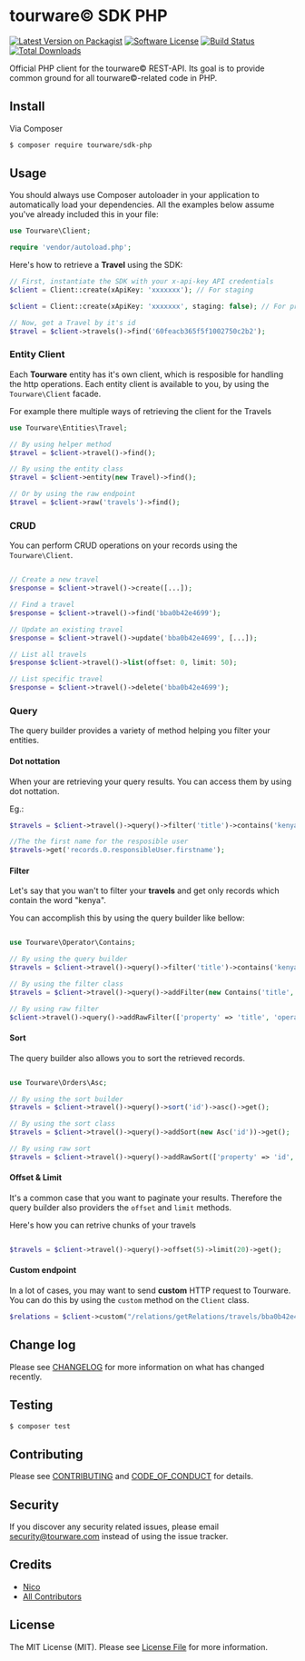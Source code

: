 # tourware© SDK PHP

[![Latest Version on Packagist][ico-version]][link-packagist]
[![Software License][ico-license]](LICENSE.md)
[![Build Status][ico-github]][link-github]
[![Total Downloads][ico-downloads]][link-downloads]

Official PHP client for the tourware© REST-API. Its goal is to provide common ground for all tourware©-related code in PHP.

## Install

Via Composer

``` bash
$ composer require tourware/sdk-php
```

## Usage

You should always use Composer autoloader in your application to automatically load your dependencies. All the examples below assume you've already included this in your file:

``` php
use Tourware\Client;

require 'vendor/autoload.php';
```

Here's how to retrieve a **Travel** using the SDK:

```php
// First, instantiate the SDK with your x-api-key API credentials
$client = Client::create(xApiKey: 'xxxxxxx'); // For staging

$client = Client::create(xApiKey: 'xxxxxxx', staging: false); // For production

// Now, get a Travel by it's id 
$travel = $client->travels()->find('60feacb365f5f1002750c2b2');
```

### Entity Client
Each **Tourware** entity has it's own client, which is resposible for handling the
http operations. Each entity client is available to you, by using the `Tourware\Client`
facade.

For example there multiple ways of retrieving the client for the Travels
```php
use Tourware\Entities\Travel;

// By using helper method
$travel = $client->travel()->find();

// By using the entity class
$travel = $client->entity(new Travel)->find();

// Or by using the raw endpoint 
$travel = $client->raw('travels')->find();
```


### CRUD
You can perform CRUD operations on your records using the `Tourware\Client`.

```php

// Create a new travel
$response = $client->travel()->create([...]);

// Find a travel
$response = $client->travel()->find('bba0b42e4699');

// Update an existing travel
$response = $client->travel()->update('bba0b42e4699', [...]);

// List all travels
$response $client->travel()->list(offset: 0, limit: 50);

// List specific travel
$response = $client->travel()->delete('bba0b42e4699');

```


### Query

The query builder provides a variety of method helping you filter your entities.

#### Dot nottation
When your are retrieving your query results. You can access them by using
dot nottation.

Eg.:
```php
$travels = $client->travel()->query()->filter('title')->contains('kenya')->get();

//The the first name for the resposible user
$travels->get('records.0.responsibleUser.firstname');
```

#### Filter
Let's say that you wan't to filter your **travels** and get only records which contain the 
word "kenya".

You can accomplish this by using the query builder like bellow:
```php

use Tourware\Operator\Contains;

// By using the query builder
$travels = $client->travel()->query()->filter('title')->contains('kenya')->get();

// By using the filter class
$travels = $client->travel()->query()->addFilter(new Contains('title', 'kenya'))->get();

// By using raw filter
$client->travel()->query()->addRawFilter(['property' => 'title', 'operator' => 'contains', 'value' => 'kenya'])->get();
```

#### Sort
The query builder also allows you to sort the retrieved records.

```php

use Tourware\Orders\Asc;

// By using the sort builder
$travels = $client->travel()->query()->sort('id')->asc()->get();

// By using the sort class
$travels = $client->travel()->query()->addSort(new Asc('id'))->get();

// By using raw sort
$travels = $client->travel()->query()->addRawSort(['property' => 'id', 'direction' => 'asc'])->get();

```

#### Offset & Limit

It's a common case that you want to paginate your results. Therefore the query
builder also providers the `offset` and `limit` methods. 

Here's how you can retrive chunks of your travels
```php

$travels = $client->travel()->query()->offset(5)->limit(20)->get();

```

#### Custom endpoint
In a lot of cases, you may want to send **custom** HTTP request to Tourware. You can do this by using the `custom` method on the `Client` class. 
```php
$relations = $client->custom("/relations/getRelations/travels/bba0b42e4699", 'GET')->call();
```

## Change log

Please see [CHANGELOG](CHANGELOG.md) for more information on what has changed recently.

## Testing

``` bash
$ composer test
```

## Contributing

Please see [CONTRIBUTING](CONTRIBUTING.md) and [CODE_OF_CONDUCT](CODE_OF_CONDUCT.md) for details.

## Security

If you discover any security related issues, please email security@tourware.com instead of using the issue tracker.

## Credits

- [Nico][link-author]
- [All Contributors][link-contributors]

## License

The MIT License (MIT). Please see [License File](LICENSE.md) for more information.

[ico-version]: https://img.shields.io/packagist/v/tourware/sdk-php.svg
[ico-license]: https://img.shields.io/badge/license-MIT-brightgreen.svg
[ico-github]: https://img.shields.io/github/workflow/status/tourware/sdk-php/tests/master
[ico-downloads]: https://img.shields.io/packagist/dt/tourware/sdk-php.svg

[link-packagist]: https://packagist.org/packages/tourware/sdk-php
[link-github]: https://github.com/tourware/sdk-php/actions/workflows/tests.yml
[link-downloads]: https://packagist.org/packages/tourware/sdk-php
[link-author]: https://github.com/tourware
[link-contributors]: ../../contributors
